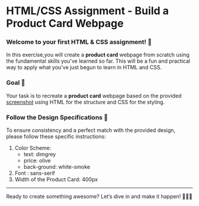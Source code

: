# HTML/CSS Assignment - Build a Product Card Webpage

### Welcome to your first HTML & CSS assignment! 🎉

In this exercise,you will create a **product card** webpage from scratch using the fundamental skills you've learned so far. This will be a fun and practical way to apply what you've just begun to learn in HTML and CSS.

### Goal 🎯

Your task is to recreate a **product card** webpage based on the provided [screenshot](product-card-webpage.png) using HTML for the structure and CSS for the styling.

### Follow the Design Specifications 🎨

To ensure consistency and a perfect match with the provided design, please follow these specific instructions:

1. Color Scheme:
   - text: dimgrey
   - price: olive
   - back-ground: white-smoke
2. Font : sans-serif
3. Width of the Product Card: 400px

---

Ready to create something awesome? Let’s dive in and make it happen! 🚀🎨✨
